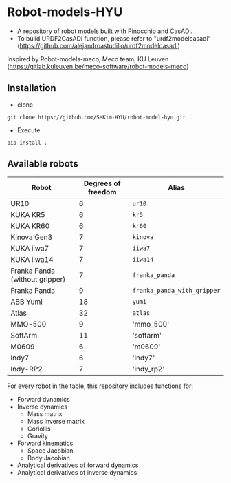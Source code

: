 # Robot-models-HYU

* A repository of robot models built with Pinocchio and CasADi.
* To build URDF2CasADi function, please refer to "urdf2modelcasadi" (https://github.com/alejandroastudillo/urdf2modelcasadi)

Inspired by Robot-models-meco, Meco team, KU Leuven (https://gitlab.kuleuven.be/meco-software/robot-models-meco)


## Installation
* clone 
```
git clone https://github.com/SHKim-HYU/robot-model-hyu.git
```
* Execute 
```
pip install .
```

## Available robots
| Robot | Degrees of freedom | Alias |
|-------|-------------|-------|
| UR10      |     6   |  `ur10`     |
| KUKA KR5      |     6   |  `kr5`     |
| KUKA KR60     |     6   |  `kr60`     |
| Kinova Gen3      |     7   |  `kinova`     |
| KUKA iiwa7      |     7   |  `iiwa7`     |
| KUKA iiwa14      |     7   |  `iiwa14`     |
| Franka Panda (without gripper) |     7   |  `franka_panda`     |
| Franka Panda      |     9   |  `franka_panda_with_gripper`     |
| ABB Yumi      |     18   |  `yumi`     |
| Atlas      |     32   |  `atlas`     |
| MMO-500	|	9	|	'mmo_500'	|
| SoftArm	|	11	|	'softarm'	|
| M0609	|	6	|	'm0609'	|
| Indy7	|	6	|	'indy7'	|
| Indy-RP2	|	7	|	'indy_rp2'	|

For every robot in the table, this repository includes functions for:
- Forward dynamics
- Inverse dynamics
	- Mass matrix
	- Mass inverse matrix
	- Coriollis
	- Gravity
- Forward kinematics
	- Space Jacobian
	- Body Jacobian
- Analytical derivatives of forward dynamics
- Analytical derivatives of inverse dynamics
